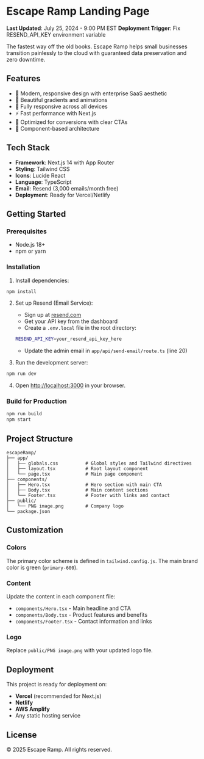 # Escape Ramp Landing Page

**Last Updated**: July 25, 2024 - 9:00 PM EST
**Deployment Trigger**: Fix RESEND_API_KEY environment variable

The fastest way off the old books. Escape Ramp helps small businesses transition painlessly to the cloud with guaranteed data preservation and zero downtime.

## Features

- 🎨 Modern, responsive design with enterprise SaaS aesthetic
- 🌟 Beautiful gradients and animations
- 📱 Fully responsive across all devices
- ⚡ Fast performance with Next.js
- 🎯 Optimized for conversions with clear CTAs
- 🔧 Component-based architecture

## Tech Stack

- **Framework**: Next.js 14 with App Router
- **Styling**: Tailwind CSS
- **Icons**: Lucide React
- **Language**: TypeScript
- **Email**: Resend (3,000 emails/month free)
- **Deployment**: Ready for Vercel/Netlify

## Getting Started

### Prerequisites

- Node.js 18+
- npm or yarn

### Installation

1. Install dependencies:

```bash
npm install
```

2. Set up Resend (Email Service):
   - Sign up at [resend.com](https://resend.com)
   - Get your API key from the dashboard
   - Create a `.env.local` file in the root directory:
   ```bash
   RESEND_API_KEY=your_resend_api_key_here
   ```
   - Update the admin email in `app/api/send-email/route.ts` (line 20)

3. Run the development server:

```bash
npm run dev
```

4. Open [http://localhost:3000](http://localhost:3000) in your browser.

### Build for Production

```bash
npm run build
npm start
```

## Project Structure

```
escapeRamp/
├── app/
│   ├── globals.css          # Global styles and Tailwind directives
│   ├── layout.tsx           # Root layout component
│   └── page.tsx             # Main page component
├── components/
│   ├── Hero.tsx             # Hero section with main CTA
│   ├── Body.tsx             # Main content sections
│   └── Footer.tsx           # Footer with links and contact
├── public/
│   └── PNG image.png        # Company logo
└── package.json
```

## Customization

### Colors

The primary color scheme is defined in `tailwind.config.js`. The main brand color is green (`primary-600`).

### Content

Update the content in each component file:

- `components/Hero.tsx` - Main headline and CTA
- `components/Body.tsx` - Product features and benefits
- `components/Footer.tsx` - Contact information and links

### Logo

Replace `public/PNG image.png` with your updated logo file.

## Deployment

This project is ready for deployment on:

- **Vercel** (recommended for Next.js)
- **Netlify**
- **AWS Amplify**
- Any static hosting service

## License

© 2025 Escape Ramp. All rights reserved.

